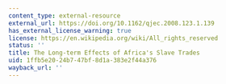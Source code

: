 ```yaml
---
content_type: external-resource
external_url: https://doi.org/10.1162/qjec.2008.123.1.139
has_external_license_warning: true
license: https://en.wikipedia.org/wiki/All_rights_reserved
status: ''
title: The Long-term Effects of Africa's Slave Trades
uid: 1ffb5e20-24b7-47bf-8d1a-383e2f44a376
wayback_url: ''
---
```

